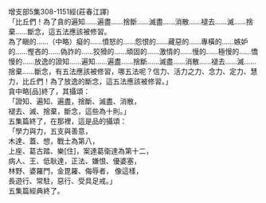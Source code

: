 增支部5集308-1151經(莊春江譯)  
「比丘們！為了貪的遍知……遍盡……捨斷……滅盡……消散……褪去……滅……捨棄……斷念，這五法應該被修習。  
為了瞋的……（中略）癡的……憤怒的……怨恨的……藏惡的……專橫的……嫉妒的……慳吝的……偽詐的……狡猾的……頑固的……激情的……慢的……極慢的……憍慢的……放逸的證知……遍知……遍盡……捨斷……滅盡……消散……褪去……滅……捨棄……斷念，有五法應該被修習，哪五法呢？信力、活力之力、念力、定力、慧力，比丘們！為了放逸的斷念，這五法應該被修習。」  
貪中略[品]終了，其攝頌：  
「證知、遍知、遍盡，捨斷、滅盡、消散，  
褪去、滅、捨棄，斷念，這些為十則。」  
五集篇終了，在那裡，這是品的攝頌：  
「學力與力，五支與善意，  
木達、蓋、想，戰士為第八，  
上座、葛古踏、樂[住]，案達葛衛達為第十二，  
病人、王、低耿達，正法、嫌恨、優婆塞，  
林野、婆羅門，金毘羅、侮辱者， 像這樣，  
長遊行、常駐，惡行、受具足戒。」  
五集篇經典終了。  
  
  
